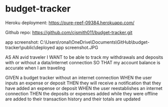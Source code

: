 # budget-tracker

Heroku deployment: https://pure-reef-09384.herokuapp.com/

Github repo: https://github.com/cjsmith011/budget-tracker.git

app screenshot: C:\Users\ronal\OneDrive\Documents\GitHub\budget-tracker\public\deployed app screenshot.JPG


AS AN avid traveler
I WANT to be able to track my withdrawals and deposits with or without a data/internet connection
SO THAT my account balance is accurate when I am traveling 

GIVEN a budget tracker without an internet connection
WHEN the user inputs an expense or deposit
THEN they will receive a notification that they have added an expense or deposit
WHEN the user reestablishes an internet connection
THEN the deposits or expenses added while they were offline are added to their transaction history and their totals are updated

